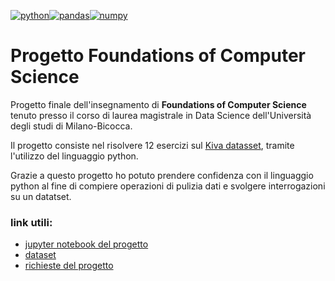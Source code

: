 [![python](https://img.shields.io/badge/python-3.7-blue)](https://www.python.org/downloads/release/python-370/)[![pandas](https://img.shields.io/badge/pandas-0.25.1-blue)](https://pandas.pydata.org/)[![numpy](https://img.shields.io/badge/numpy-1.17.2-blue)](https://numpy.org/)
# Progetto Foundations of Computer Science
Progetto finale dell'insegnamento di **Foundations of Computer Science** tenuto presso il corso di laurea magistrale in Data Science dell'Università degli studi di Milano-Bicocca.

Il progetto consiste nel risolvere 12 esercizi sul [Kiva datasset](https://www.kaggle.com/gaborfodor/additional-kiva-snapshot "Kiva dataset"), tramite l'utilizzo del linguaggio python. 

Grazie a questo progetto ho potuto prendere confidenza con il linguaggio python al fine di compiere operazioni di pulizia dati e svolgere interrogazioni su un datatset.

### link utili:
* [jupyter notebook del progetto](https://github.com/AndreaPiancone/Progetto_Foundations_of_Computer_Science/blob/master/Progetto_Foundations_of_Computer_Science.ipynb)
* [dataset](https://www.kaggle.com/gaborfodor/additional-kiva-snapshot "Kiva dataset")
* [richieste del progetto]()
